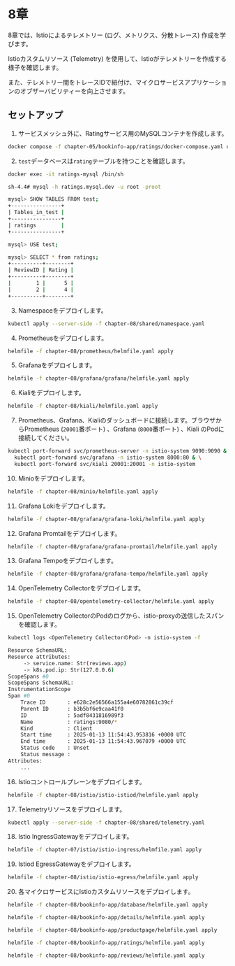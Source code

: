 # 8章

8章では、Istioによるテレメトリー (ログ、メトリクス、分散トレース) 作成を学びます。

Istioカスタムリソース (Telemetry) を使用して、Istioがテレメトリーを作成する様子を確認します。

また、テレメトリー間をトレースIDで紐付け、マイクロサービスアプリケーションのオブザーバビリティーを向上させます。

## セットアップ

1. サービスメッシュ外に、Ratingサービス用のMySQLコンテナを作成します。

```bash
docker compose -f chapter-05/bookinfo-app/ratings/docker-compose.yaml up -d
```

2. `test`データベースは`rating`テーブルを持つことを確認します。

```bash
docker exec -it ratings-mysql /bin/sh

sh-4.4# mysql -h ratings.mysql.dev -u root -proot

mysql> SHOW TABLES FROM test;
+----------------+
| Tables_in_test |
+----------------+
| ratings        |
+----------------+

mysql> USE test;

mysql> SELECT * from ratings;
+----------+--------+
| ReviewID | Rating |
+----------+--------+
|        1 |      5 |
|        2 |      4 |
+----------+--------+
```

3. Namespaceをデプロイします。

```bash
kubectl apply --server-side -f chapter-08/shared/namespace.yaml
```

4. Prometheusをデプロイします。

```bash
helmfile -f chapter-08/prometheus/helmfile.yaml apply
```

5. Grafanaをデプロイします。

```bash
helmfile -f chapter-08/grafana/grafana/helmfile.yaml apply
```

6. Kialiをデプロイします。

```bash
helmfile -f chapter-08/kiali/helmfile.yaml apply
```

7. Prometheus、Grafana、Kialiのダッシュボードに接続します。ブラウザからPrometheus (`20001`番ポート) 、Grafana (`8000`番ポート) 、Kiali のPodに接続してください。

```bash
kubectl port-forward svc/prometheus-server -n istio-system 9090:9090 & \
  kubectl port-forward svc/grafana -n istio-system 8000:80 & \
  kubectl port-forward svc/kiali 20001:20001 -n istio-system
```

10. Minioをデプロイします。

```bash
helmfile -f chapter-08/minio/helmfile.yaml apply
```

11. Grafana Lokiをデプロイします。

```bash
helmfile -f chapter-08/grafana/grafana-loki/helmfile.yaml apply
```

12. Grafana Promtailをデプロイします。

```bash
helmfile -f chapter-08/grafana/grafana-promtail/helmfile.yaml apply
```

13. Grafana Tempoをデプロイします。

```bash
helmfile -f chapter-08/grafana/grafana-tempo/helmfile.yaml apply
```

14. OpenTelemetry Collectorをデプロイします。

```bash
helmfile -f chapter-08/opentelemetry-collector/helmfile.yaml apply
```

15. OpenTelemetry CollectorのPodのログから、istio-proxyの送信したスパンを確認します。

```bash
kubectl logs <OpenTelemetry CollectorのPod> -n istio-system -f

Resource SchemaURL:
Resource attributes:
     -> service.name: Str(reviews.app)
     -> k8s.pod.ip: Str(127.0.0.6)
ScopeSpans #0
ScopeSpans SchemaURL:
InstrumentationScope
Span #0
    Trace ID       : e628c2e56566a155a4e60782861c39cf
    Parent ID      : b3b5bf6e9caa41f0
    ID             : 5adf8431816989f3
    Name           : ratings:9080/*
    Kind           : Client
    Start time     : 2025-01-13 11:54:43.953816 +0000 UTC
    End time       : 2025-01-13 11:54:43.967079 +0000 UTC
    Status code    : Unset
    Status message :
Attributes:
    ...
```

16. Istioコントロールプレーンをデプロイします。

```bash
helmfile -f chapter-08/istio/istio-istiod/helmfile.yaml apply
```

17. Telemetryリソースをデプロイします。

```bash
kubectl apply --server-side -f chapter-08/shared/telemetry.yaml
```

18. Istio IngressGatewayをデプロイします。

```bash
helmfile -f chapter-07/istio/istio-ingress/helmfile.yaml apply
```

19. Istiod EgressGatewayをデプロイします。

```bash
helmfile -f chapter-08/istio/istio-egress/helmfile.yaml apply
```

20. 各マイクロサービスにIstioカスタムリソースをデプロイします。

```bash
helmfile -f chapter-08/bookinfo-app/database/helmfile.yaml apply

helmfile -f chapter-08/bookinfo-app/details/helmfile.yaml apply

helmfile -f chapter-08/bookinfo-app/productpage/helmfile.yaml apply

helmfile -f chapter-08/bookinfo-app/ratings/helmfile.yaml apply

helmfile -f chapter-08/bookinfo-app/reviews/helmfile.yaml apply
```
